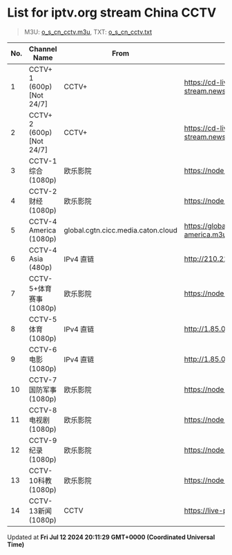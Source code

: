 # List for **iptv.org stream China CCTV**

> M3U: [o_s_cn_cctv.m3u](/o_s_cn_cctv.m3u), TXT: [o_s_cn_cctv.txt](/txt/o_s_cn_cctv.txt)

| No. | Channel Name | From | Source |
| --- | ------------ | ---- | ------ |
| 1 | CCTV+ 1 (600p) [Not 24/7] | CCTV+ | <https://cd-live-stream.news.cctvplus.com/live/smil:CHANNEL1.smil/playlist.m3u8> |
| 2 | CCTV+ 2 (600p) [Not 24/7] | CCTV+ | <https://cd-live-stream.news.cctvplus.com/live/smil:CHANNEL2.smil/playlist.m3u8> |
| 3 | CCTV-1综合 (1080p) | 欧乐影院 | <https://node1.olelive.com:6443/live/CCTV1HD/hls.m3u8> |
| 4 | CCTV-2财经 (1080p) | 欧乐影院 | <https://node1.olelive.com:6443/live/CCTV2HD/hls.m3u8> |
| 5 | CCTV-4 America (1080p) | global.cgtn.cicc.media.caton.cloud | <https://global.cgtn.cicc.media.caton.cloud/master/cgtn-america.m3u8> |
| 6 | CCTV-4 Asia (480p) | IPv4 直链 | <http://210.210.155.37/qwr9ew/s/s19/index.m3u8> |
| 7 | CCTV-5+体育赛事 (1080p) | 欧乐影院 | <https://node1.olelive.com:6443/live/CCTV5PHD/hls.m3u8> |
| 8 | CCTV-5体育 (1080p) | IPv4 直链 | <http://1.85.0.62:808/hls/503/index.m3u8> |
| 9 | CCTV-6电影 (1080p) | IPv4 直链 | <http://1.85.0.62:808/hls/6/index.m3u8> |
| 10 | CCTV-7国防军事 (1080p) | 欧乐影院 | <https://node1.olelive.com:6443/live/CCTV7HD/hls.m3u8> |
| 11 | CCTV-8电视剧 (1080p) | 欧乐影院 | <https://node1.olelive.com:6443/live/CCTV8HD/hls.m3u8> |
| 12 | CCTV-9纪录 (1080p) | 欧乐影院 | <https://node1.olelive.com:6443/live/CCTV9HD/hls.m3u8> |
| 13 | CCTV-10科教 (1080p) | 欧乐影院 | <https://node1.olelive.com:6443/live/CCTV10HD/hls.m3u8> |
| 14 | CCTV-13新闻 (1080p) | CCTV | <https://live-play.cctvnews.cctv.com/cctv/merge_cctv13.m3u8> |

Updated at **Fri Jul 12 2024 20:11:29 GMT+0000 (Coordinated Universal Time)**
